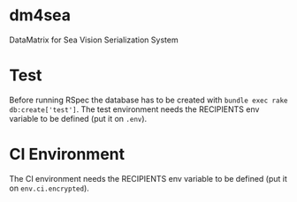 # dm4sea
DataMatrix for Sea Vision Serialization System

# Test
Before running RSpec the database has to be created with `bundle exec rake db:create['test']`.
The test environment needs the RECIPIENTS env variable to be defined (put it on `.env`).

# CI Environment
The CI environment needs the RECIPIENTS env variable to be defined (put it on `env.ci.encrypted`).
